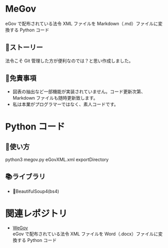 # MeGov
eGov で配布されている法令 XML ファイルを Markdown（.md）ファイルに変換する Python コード
## 💬ストーリー
法令こそ Git 管理した方が便利なのでは？と思い作成しました。
## 🙇免責事項
- 図表の抽出など一部機能が実装されていません。コード更新次第、Markdown ファイルも随時更新致します。
- 私は本業がプログラマーではなく、素人コードです。
# Python コード
## 🐍使い方
python3 megov.py eGovXML.xml exportDirectory
## 📚ライブラリ
- 🥣BeautifulSoup4(bs4)
# 関連レポジトリ
- [WeGov](https://github.com/fts141/WeGov)  
eGov で配布されている法令 XML ファイルを Word（.docx）ファイルに変換する Python コード